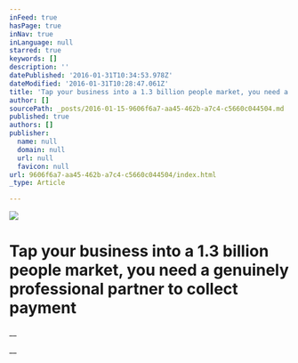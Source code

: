 ```yaml
---
inFeed: true
hasPage: true
inNav: true
inLanguage: null
starred: true
keywords: []
description: ''
datePublished: '2016-01-31T10:34:53.978Z'
dateModified: '2016-01-31T10:28:47.061Z'
title: 'Tap your business into a 1.3 billion people market, you need a genuinely professional partner to collect payment'
author: []
sourcePath: _posts/2016-01-15-9606f6a7-aa45-462b-a7c4-c5660c044504.md
published: true
authors: []
publisher:
  name: null
  domain: null
  url: null
  favicon: null
url: 9606f6a7-aa45-462b-a7c4-c5660c044504/index.html
_type: Article

---
```

![](https://s3-us-west-2.amazonaws.com/the-grid-img/p/860202207ab780e632c0185ff3a9afe3a2bcd71d.jpg)

# Tap your business into a 1.3 billion people market, you need a genuinely professional partner to collect payment

__

__